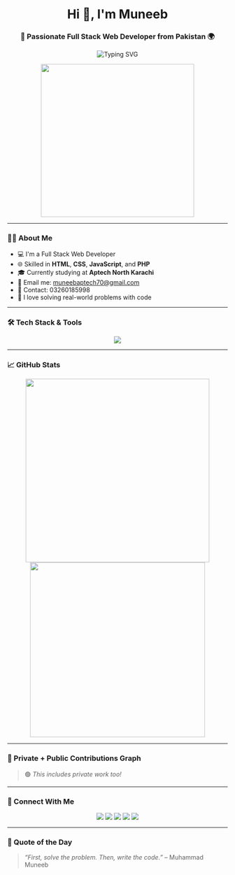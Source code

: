 
<h1 align="center">Hi 👋, I'm Muneeb</h1>
<h3 align="center">🌟 Passionate Full Stack Web Developer from Pakistan 🌍</h3>

<p align="center">
  <img src="https://readme-typing-svg.demolab.com?font=Fira+Code&size=25&pause=1000&center=true&vCenter=true&width=440&lines=I+love+to+build+cool+websites!;Frontend+%7C+Backend+Developer;HTML+%7C+CSS+%7C+JS+%7C+PHP;Always+learning+new+tech!" alt="Typing SVG" />
</p>

<p align="center">
  <img src="https://media.giphy.com/media/qgQUggAC3Pfv687qPC/giphy.gif" width="350"/>
</p>

---

### 👨‍💻 About Me

- 💻 I'm a Full Stack Web Developer
- 🌐 Skilled in **HTML**, **CSS**, **JavaScript**, and **PHP**
- 🎓 Currently studying at **Aptech North Karachi**
- 📧 Email me: [muneebaptech70@gmail.com](mailto:muneebaptech70@gmail.com)
- 📱 Contact: 03260185998
- 🎯 I love solving real-world problems with code

---

### 🛠️ Tech Stack & Tools

<p align="center">
  <img src="https://skillicons.dev/icons?i=html,css,js,php,bootstrap,vscode,git,github,mysql" />
</p>

---

### 📈 GitHub Stats

<p align="center">
  <img src="https://github-readme-stats.vercel.app/api?username=muneebaptech&show_icons=true&theme=tokyonight" width="420" />
  <img src="https://github-readme-streak-stats.herokuapp.com?user=muneebaptech&theme=tokyonight&hide_border=true" width="400" />
</p>

---

### 🌱 Private + Public Contributions Graph



> 🟢 *This includes private work too!*

---

### 🔗 Connect With Me

<p align="center">
  <a href="mailto:muneebaptech70@gmail.com"><img src="https://img.shields.io/badge/Gmail-EA4335?style=for-the-badge&logo=gmail&logoColor=white" /></a>
  <a href="https://github.com/muneebaptech"><img src="https://img.shields.io/badge/GitHub-333?style=for-the-badge&logo=github&logoColor=white" /></a>
  <a href="https://www.linkedin.com/in/muneebaptech/"><img src="https://img.shields.io/badge/LinkedIn-0077B5?style=for-the-badge&logo=linkedin&logoColor=white" /></a>
  <a href="https://www.instagram.com/muneeb_aptech/"><img src="https://img.shields.io/badge/Instagram-E4405F?style=for-the-badge&logo=instagram&logoColor=white" /></a>
  <a href="https://www.facebook.com/muneeb.aptech.official"><img src="https://img.shields.io/badge/Facebook-1877F2?style=for-the-badge&logo=facebook&logoColor=white" /></a>
</p>

---

### 📌 Quote of the Day

> *“First, solve the problem. Then, write the code.”* – Muhammad Muneeb
